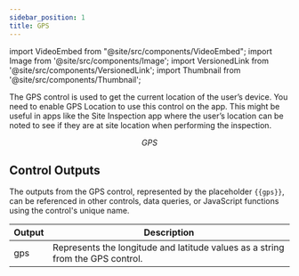 ```yaml
---
sidebar_position: 1
title: GPS
---
```


import VideoEmbed from "@site/src/components/VideoEmbed";
import Image from '@site/src/components/Image';
import VersionedLink from '@site/src/components/VersionedLink';
import Thumbnail from '@site/src/components/Thumbnail';

The GPS control is used to get the current location of the user’s device. You need to enable GPS Location to use this control on the app. This might be useful in apps like the Site Inspection app where the user’s location can be noted to see if they are at site location when performing the inspection.

<figure>
  <Thumbnail src="/img/reference/controls/gps/preview.png" alt="GPS" />
  <figcaption align = "center"><i>GPS</i></figcaption>
</figure>



## Control Outputs

The outputs from the GPS control, represented by the placeholder `{{gps}}`, can be referenced in other controls, data queries, or JavaScript functions using the control's unique name.

| Output       | Description                                                                                                  |
|--------------|--------------------------------------------------------------------------------------------------------------|
| gps    | Represents the longitude and latitude values as a string from  the GPS control.                        |